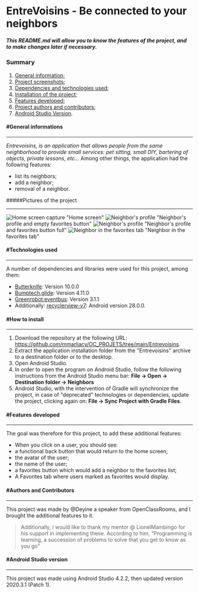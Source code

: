 # EntreVoisins - Be connected to your neighbors
##### *This README.md will allow you to know the features of the project, and to make changes later if necessary.*

### Summary
   1. [General information](#general-information);
   2. [Project screenshots](#project-photos);
   3. [Dependencies and technologies used](#technologies-used);
   4. [Installation of the project](#installation);
   5. [Features developed](#features-developed);
   6. [Project authors and contributors](#authors-and-contributors);
   7. [Android Studio Version](#version-android-studio).

#### #General informations
***
*Entrevoisins, is an application that allows people from the same neighborhood to provide small services: pet sitting, small DIY, bartering of objects, private lessons, etc...*
Among other things, the application had the following features:
  * list its neighbors;
  * add a neighbor;
  * removal of a neighbor.


#####Pictures of the project
***
![Home screen capture](https://github.com/mmarliacy/OC_PROJETS/blob/main/Entrevoisins/Images%20du%20projets/Screenshot_1630330622.png) "Home screen"
![Neighbor's profile](https://github.com/mmarliacy/OC_PROJETS/blob/main/Entrevoisins/Images%20du%20projets/Screenshot_1630330859.png) "Neighbor's profile and empty favorites button"
![Neighbor's profile](https://github.com/mmarliacy/OC_PROJETS/blob/main/Entrevoisins/Images%20du%20projets/Screenshot_1630330894.png) "Neighbor's profile and favorites button full"
![Neighbor in the favorites tab](https://github.com/mmarliacy/OC_PROJETS/blob/main/Entrevoisins/Images%20du%20projets/Screenshot_1630330903.png) "Neighbor in the favorites tab"
#### #Technologies used
***
A number of dependencies and libraries were used for this project, among them:
  * [Butterknife](https://github.com/JakeWharton/butterknife/): Version 10.0.0
  * [Bumptech.glide](https://github.com/bumptech/glide): Version 4.11.0
  * [Greenrobot:eventbus](https://github.com/greenrobot/EventBus): Version 3.1.1
  * Additionally: [recyclerview-v7](https://developer.android.com/topic/libraries/support-library/packages#v7-recyclerview): Android version 28.0.0.


#### #How to install
***
1. Download the repository at the following URL: https://github.com/mmarliacy/OC_PROJETS/tree/main/Entrevoisins.
2. Extract the application installation folder from the "Entrevoisins" archive to a destination folder or to the desktop.
3. Open Android Studio.
4. In order to open the program on Android Studio, follow the following instructions from the Android Studio menu bar: **File -> Open -> Destination folder -> Neighbors**
5. Android Studio, with the intervention of Gradle will synchronize the project, in case of "deprecated" technologies or dependencies, update the project, clicking again on: **File -> Sync Project with Gradle Files**.


#### #Features developed
***
The goal was therefore for this project, to add these additional features:
  * When you click on a user, you should see:
   * a functional back button that would return to the home screen;
   * the avatar of the user;
   * the name of the user;
   * a favorites button which would add a neighbor to the favorites list;
  * A Favorites tab where users marked as favorites would display.

#### #Authors and Contributors
***
This project was made by @Deyine a speaker from OpenClassRooms, and I brought the additional features to it.
> Additionally, I would like to thank my mentor @ LionelMambingo for his support in implementing these.
> According to him, "Programming is learning, a succession of problems to solve that you get to know as you go"

#### #Android Studio version
***
This project was made using Android Studio 4.2.2, then updated version 2020.3.1 (Patch 1).
